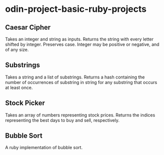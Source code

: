 # odin-project-basic-ruby-projects

## Caesar Cipher 

Takes an integer and string as inputs. Returns the string with every letter shifted by integer. Preserves case. Integer may be positive or negative, and of any size.

## Substrings

Takes a string and a list of substrings. Returns a hash containing the number of occurrences of substring in string for any substring that occurs at least once. 

## Stock Picker

Takes an array of numbers representing stock prices. Returns the indices representing the best days to buy and sell, respectively.

## Bubble Sort

A ruby implementation of bubble sort. 